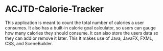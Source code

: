 # ACJTD-Calorie-Tracker
This application is meant to count the total number of calories a user consumes. It also has a built-in calorie goal calculator, so users can gauge how many calories they should consume. It can also store the users data so they can add or remove it later. This It makes use of Java, JavaFX, FXML, CSS, and SceneBuilder.
